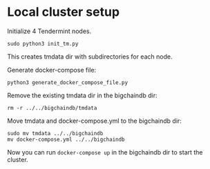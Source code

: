 # Local cluster setup

Initialize 4 Tendermint nodes.

    sudo python3 init_tm.py

This creates tmdata dir with subdirectories for each node.

Generate docker-compose file:

    python3 generate_docker_compose_file.py

Remove the existing tmdata dir in the bigchaindb dir:

    rm -r ../../bigchaindb/tmdata

Move tmdata and docker-compose.yml to the bigchaindb dir:

    sudo mv tmdata ../../bigchaindb
    mv docker-compose.yml ../../bigchaindb

Now you can run `docker-compose up` in the bigchaindb dir to start the cluster.
